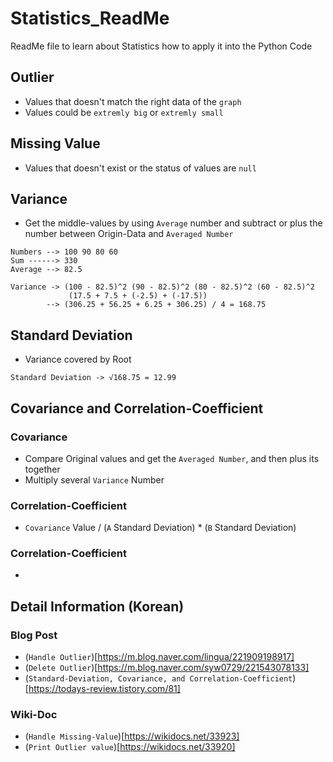 # Statistics_ReadMe
ReadMe file to learn about Statistics how to apply it into the Python Code

## Outlier
- Values that doesn't match the right data of the `graph`
- Values could be `extremly big` or `extremly small`

## Missing Value
- Values that doesn't exist or the status of values are `null`

## Variance
- Get the middle-values by using `Average` number and subtract or plus the number between 
Origin-Data and `Averaged Number`

```
Numbers --> 100 90 80 60
Sum ------> 330
Average --> 82.5

Variance -> (100 - 82.5)^2 (90 - 82.5)^2 (80 - 82.5)^2 (60 - 82.5)^2
             (17.5 + 7.5 + (-2.5) + (-17.5))
        --> (306.25 + 56.25 + 6.25 + 306.25) / 4 = 168.75
```

## Standard Deviation
- Variance covered by Root

```
Standard Deviation -> √168.75 = 12.99
```

## Covariance and Correlation-Coefficient

### Covariance
- Compare Original values and get the `Averaged Number`, and then plus its together
- Multiply several `Variance` Number

### Correlation-Coefficient
- `Covariance` Value / (`A` Standard Deviation) * (`B` Standard Deviation)

### Correlation-Coefficient
- 

## Detail Information (Korean)

### Blog Post
- (`Handle Outlier`)[https://m.blog.naver.com/lingua/221909198917]
- (`Delete Outlier`)[https://m.blog.naver.com/syw0729/221543078133]
- (`Standard-Deviation, Covariance, and Correlation-Coefficient`)[https://todays-review.tistory.com/81]

### Wiki-Doc
- (`Handle Missing-Value`)[https://wikidocs.net/33923]
- (`Print Outlier value`)[https://wikidocs.net/33920]
